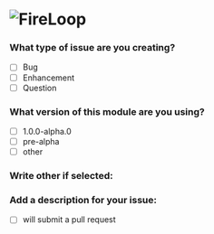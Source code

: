 # ![FireLoop](https://storage.googleapis.com/fireloop/fireloop-gh-header.svg)

### What type of issue are you creating?
- [ ] Bug
- [ ] Enhancement
- [ ] Question

### What version of this module are you using?
- [ ] 1.0.0-alpha.0
- [ ] pre-alpha
- [ ] other

### Write other if selected:

### Add a description for your issue:


- [ ] will submit a pull request
